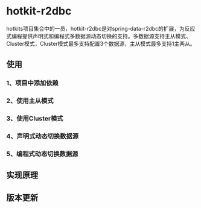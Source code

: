 # hotkit-r2dbc

hotkits项目集合中的一员，hotkit-r2dbc是对spring-data-r2dbc的扩展，为反应式编程提供声明式和编程式多数据源动态切换的支持。多数据源支持主从模式、Cluster模式，Cluster模式最多支持配置3个数据源，主从模式最多支持1主两从。

## 使用

### 1、项目中添加依赖

### 2、使用主从模式

### 3、使用Cluster模式

### 4、声明式动态切换数据源

### 5、编程式动态切换数据源

## 实现原理

## 版本更新

